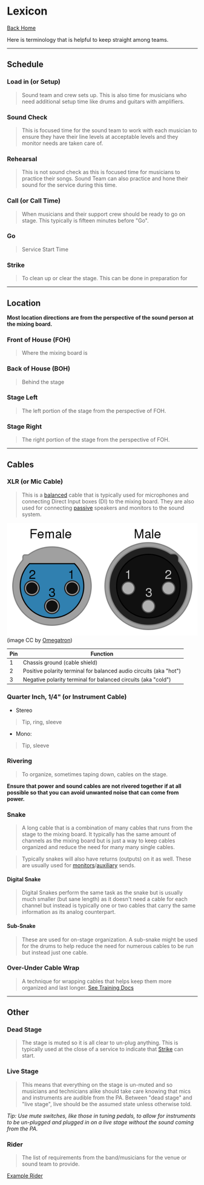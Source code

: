 # Lexicon

[Back Home](/README.md)

Here is terminology that is helpful to keep straight among teams.

---
## Schedule

### Load in (or Setup)
> Sound team and crew sets up. This is also time for musicians who need additional setup time like drums and guitars with amplifiers.

### Sound Check
> This is focused time for the sound team to work with each musician to ensure they have their line levels at acceptable levels and they monitor needs are taken care of.

### Rehearsal
> This is not sound check as this is focused time for musicians to practice their songs. Sound Team can also practice and hone their sound for the service during this time.

### Call (or Call Time)
> When musicians and their support crew should be ready to go on stage. This typically is fifteen minutes before "Go".

### Go
> Service Start Time

### Strike
> To clean up or clear the stage. This can be done in preparation for

---
## Location
**Most location directions are from the perspective of the sound person at the mixing board.**

### Front of House (FOH)
> Where the mixing board is

### Back of House (BOH)
> Behind the stage

### Stage Left
> The left portion of the stage from the perspective of FOH.

### Stage Right
> The right portion of the stage from the perspective of FOH.

---
## Cables

### XLR (or Mic Cable)
> This is a [balanced]() cable that is typically used for microphones and connecting Direct Input boxes (DI) to the mixing board. They are also used for connecting [passive]() speakers and monitors to the sound system.

![XLR Diagram](../images/xlr-diagram-graphic.png)
(image CC by [Omegatron](https://commons.wikimedia.org/wiki/User:Omegatron))

| Pin |	Function |
|---|---|
| 1 |	Chassis ground (cable shield) |
| 2 |	Positive polarity terminal for balanced audio circuits (aka "hot") |
| 3 |	Negative polarity terminal for balanced circuits (aka "cold") |

### Quarter Inch, 1/4" (or Instrument Cable)
  * Stereo
  > Tip, ring, sleeve

  * Mono:  
  > Tip, sleeve

### Rivering
> To organize, sometimes taping down, cables on the stage.

**Ensure that power and sound cables are not rivered together if at all possible so that you can avoid unwanted noise that can come from power.**

### Snake
> A long cable that is a combination of many cables that runs from the stage to the mixing board. It typically has the same amount of channels as the mixing board but is just a way to keep cables organized and reduce the need for many many single cables.

> Typically snakes will also have returns (outputs) on it as well. These are usually used for [monitors]()/[auxiliary]() sends.

#### Digital Snake
> Digital Snakes perform the same task as the snake but is usually much smaller (but sane length) as it doesn't need a cable for each channel but instead is typically one or two cables that carry the same information as its analog counterpart.

#### Sub-Snake
> These are used for on-stage organization. A sub-snake might be used for the drums to help reduce the need for numerous cables to be run but instead just one cable.

### Over-Under Cable Wrap
> A technique for wrapping cables that helps keep them more organized and last longer. [See Training Docs](/training/getting-started.md#over-under)

---
## Other

### Dead Stage
> The stage is muted so it is all clear to un-plug anything. This is typically used at the close of a service to indicate that [Strike](#strike) can start.

### Live Stage
> This means that everything on the stage is un-muted and so musicians and technicians alike should take care knowing that mics and instruments are audible from the PA. Between "dead stage" and "live stage", live should be the assumed state unless otherwise told.

*Tip: Use mute switches, like those in tuning pedals, to allow for instruments to be un-plugged and plugged in on a live stage without the sound coming from the PA.*

### Rider
> The list of requirements from the band/musicians for the venue or sound team to provide.

[Example Rider](examples/example-rider.md)
